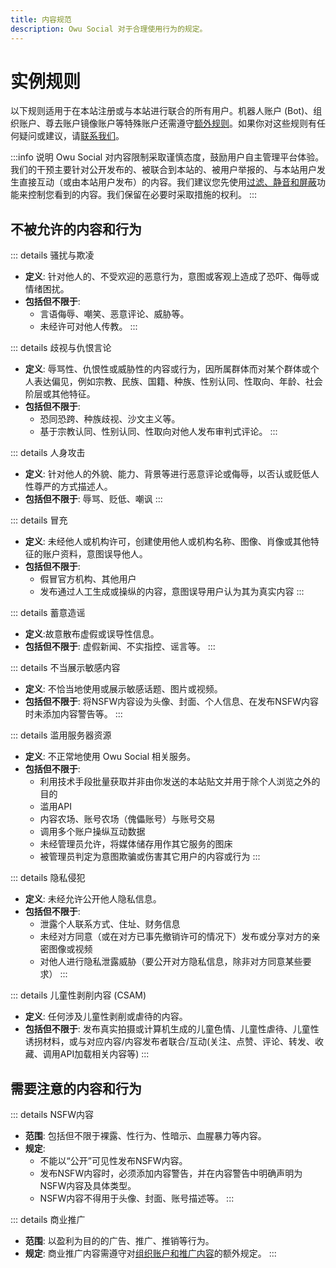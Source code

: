 ```yaml
---
title: 内容规范
description: Owu Social 对于合理使用行为的规定。
---
```


# 实例规则

以下规则适用于在本站注册或与本站进行联合的所有用户。机器人账户 (Bot)、组织账户、尊去账户镜像账户等特殊账户还需遵守[额外规则](/rules/special-accounts.md)。如果你对这些规则有任何疑问或建议，请[联系我们](/contact.md)。

:::info 说明
Owu Social 对内容限制采取谨慎态度，鼓励用户自主管理平台体验。我们的干预主要针对公开发布的、被联合到本站的、被用户举报的、与本站用户发生直接互动（或由本站用户发布）的内容。我们建议您先使用[过滤、静音和屏蔽](/guide/filter.md)功能来控制您看到的内容。我们保留在必要时采取措施的权利。
:::

## 不被允许的内容和行为

::: details 骚扰与欺凌
- **定义**: 针对他人的、不受欢迎的恶意行为，意图或客观上造成了恐吓、侮辱或情绪困扰。
- **包括但不限于**: 
  - 言语侮辱、嘲笑、恶意评论、威胁等。
  - 未经许可对他人传教。
:::

::: details 歧视与仇恨言论
- **定义**: 辱骂性、仇恨性或威胁性的内容或行为，因所属群体而对某个群体或个人表达偏见，例如宗教、民族、国籍、种族、性别认同、性取向、年龄、社会阶层或其他特征。
- **包括但不限于**: 
  - 恐同恐跨、种族歧视、沙文主义等。
  - 基于宗教认同、性别认同、性取向对他人发布审判式评论。
:::

::: details 人身攻击
- **定义**: 针对他人的外貌、能力、背景等进行恶意评论或侮辱，以否认或贬低人性尊严的方式描述人。
- **包括但不限于**: 辱骂、贬低、嘲讽
:::

::: details 冒充
- **定义**: 未经他人或机构许可，创建使用他人或机构名称、图像、肖像或其他特征的账户资料，意图误导他人。
- **包括但不限于**: 
  - 假冒官方机构、其他用户
  - 发布通过人工生成或操纵的内容，意图误导用户认为其为真实内容
:::

::: details 蓄意造谣
- **定义**:故意散布虚假或误导性信息。
- **包括但不限于**: 虚假新闻、不实指控、谣言等。
:::

::: details 不当展示敏感内容
- **定义**: 不恰当地使用或展示敏感话题、图片或视频。
- **包括但不限于**: 将NSFW内容设为头像、封面、个人信息、在发布NSFW内容时未添加内容警告等。
:::

::: details 滥用服务器资源 <Badge type="danger" text="无预警封禁"/>
- **定义**: 不正常地使用 Owu Social 相关服务。
- **包括但不限于**: 
  - 利用技术手段批量获取并非由你发送的本站贴文并用于除个人浏览之外的目的
  - 滥用API
  - 内容农场、账号农场（傀儡账号）与账号交易
  - 调用多个账户操纵互动数据
  - 未经管理员允许，将媒体储存用作其它服务的图床
  - 被管理员判定为意图欺骗或伤害其它用户的内容或行为
:::

::: details 隐私侵犯 <Badge type="danger" text="无预警封禁"/>
- **定义**: 未经允许公开他人隐私信息。
- **包括但不限于**:
  - 泄露个人联系方式、住址、财务信息
  - 未经对方同意（或在对方已事先撤销许可的情况下）发布或分享对方的亲密图像或视频
  - 对他人进行隐私泄露威胁（要公开对方隐私信息，除非对方同意某些要求）
:::

::: details 儿童性剥削内容 (CSAM) <Badge type="danger" text="无预警封禁"/>
- **定义**: 任何涉及儿童性剥削或虐待的内容。
- **包括但不限于**: 发布真实拍摄或计算机生成的儿童色情、儿童性虐待、儿童性诱拐材料，或与对应内容/内容发布者联合/互动(关注、点赞、评论、转发、收藏、调用API加载相关内容等)
:::

## 需要注意的内容和行为

::: details NSFW内容
- **范围**: 包括但不限于裸露、性行为、性暗示、血腥暴力等内容。
- **规定**: 
  - 不能以“公开”可见性发布NSFW内容。
  - 发布NSFW内容时，必须添加内容警告，并在内容警告中明确声明为NSFW内容及具体类型。
  - NSFW内容不得用于头像、封面、账号描述等。
:::

::: details 商业推广
- **范围**: 以盈利为目的的广告、推广、推销等行为。
- **规定**: 
  商业推广内容需遵守对[组织账户和推广内容](/rules/special-accounts.md#组织账户)的额外规定。
:::
